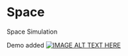 # Space
Space Simulation

Demo added
[![IMAGE ALT TEXT HERE](https://img.youtube.com/vi/Q_EIy8KmvHc/0.jpg)](https://www.youtube.com/watch?v=Q_EIy8KmvHc)
